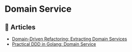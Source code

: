 
# Domain Service

## 📕 Articles
- [Domain-Driven Refactoring: Extracting Domain Services](https://jimmybogard.com/domain-driven-refactoring-extracting-domain-services/)
- [Practical DDD in Golang: Domain Service](https://levelup.gitconnected.com/practical-ddd-in-golang-domain-service-4418a1650274)

